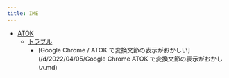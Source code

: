 ```yaml
---
title: IME
---
```



- [ATOK](/n/n/PGM/IME/ATOK/index.md)
    - [トラブル](/n/n/PGM/IME/ATOK/トラブル/index.md)
        - [Google Chrome / ATOK で変換文節の表示がおかしい](/d/2022/04/05/Google Chrome ATOK で変換文節の表示がおかしい.md)





